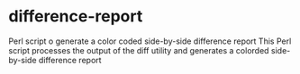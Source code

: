 # difference-report
Perl script o generate a color coded side-by-side difference report
This Perl script processes the output of the diff utility and generates a colorded side-by-side difference report
